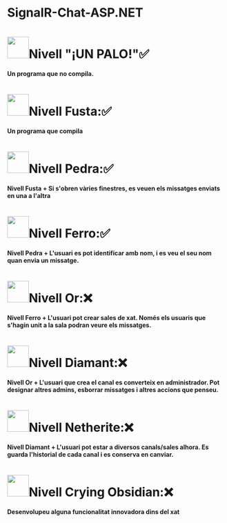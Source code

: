 # SignalR-Chat-ASP.NET

<h1><strong><img src="https://www.insbaixcamp.cat/pluginfile.php/150780/mod_assign/intro/Stick_JE1_BE1.png" width="50px" height="50px">Nivell "¡UN PALO!"✅<strong></h1> Un programa que no compila.

<h1><strong><img src="https://www.insbaixcamp.cat/pluginfile.php/150780/mod_assign/intro/Wooden_Pickaxe_JE3_BE3.png" width="50px" height="50px">Nivell Fusta:✅</strong></h1> Un programa que compila

<h1><strong><img src="https://www.insbaixcamp.cat/pluginfile.php/150780/mod_assign/intro/Stone_Pickaxe_JE2_BE2.png" width="50px" height="50px">Nivell Pedra:✅</strong></h1> Nivell Fusta + Si s'obren vàries finestres, es veuen els missatges enviats en una a l'altra

<h1><strong><img src="https://www.insbaixcamp.cat/pluginfile.php/150780/mod_assign/intro/Iron_Pickaxe_JE3_BE2.png" width="50px" height="50px">Nivell Ferro:✅</strong></h1> Nivell Pedra + L'usuari es pot identificar amb nom, i es veu el seu nom quan envia un missatge.

<h1><strong><img src="https://www.insbaixcamp.cat/pluginfile.php/150780/mod_assign/intro/Golden_Pickaxe_JE4_BE3.png" width="50px" height="50px">Nivell Or:❌</strong></h1> Nivell Ferro + L'usuari pot crear sales de xat. Només els usuaris que s'hagin unit a la sala podran veure els missatges.

<h1><strong><img src="https://www.insbaixcamp.cat/pluginfile.php/150780/mod_assign/intro/Diamond_Pickaxe_JE3_BE3.png" width="50px" height="50px">Nivell Diamant:❌</strong></h1> Nivell Or + L'usuari que crea el canal es converteix en administrador. Pot designar altres admins, esborrar missatges i altres accions que penseu.

<h1><strong><img src="https://www.insbaixcamp.cat/pluginfile.php/150780/mod_assign/intro/Netherite_Pickaxe_JE3.png" width="50px" height="50px">Nivell Netherite:❌</strong></h1> Nivell Diamant + L'usuari pot estar a diversos canals/sales alhora. Es guarda l'historial de cada canal i es conserva en canviar.

<h1><strong><img src="https://www.insbaixcamp.cat/pluginfile.php/150780/mod_assign/intro/Crying_Obsidian_JE1_BE1.png" width="50px" height="50px">Nivell Crying Obsidian:❌</strong></h1> Desenvolupeu alguna funcionalitat innovadora dins del xat
